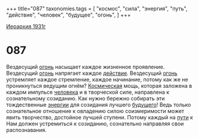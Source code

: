 +++
title="087"
taxonomies.tags = [
"космос",
"сила",
"энергия",
"путь",
"действие",
"человек",
"будущее",
"огонь",
]
+++

[Иерархия 1931г](/agni/19312)

# 087
Вездесущий [огонь](/tags/огонь) насыщает каждое жизненное проявление. Вездесущий [огонь](/tags/огонь) напрягает каждое [действие](/tags/действие). Вездесущий [огонь](/tags/огонь) устремляет каждое стремление, каждое начинание, потому как же не проникнуться ведущим огнём? [Космическая](/tags/космос) мощь, которая заложена в каждом импульсе [человека](/tags/человек) и в творческой силе, направлена к сознательному созиданию. Как нужно бережно собирать эти тождественные [энергии](/tags/энергия) для созидания лучшего [будущего](/tags/будущее)! Ведь только сознательное отношение к овладению силою соизмеримости может явить творчество, достойное лучшей ступени. Потому каждый на [пути](/tags/путь) к Нам должен устремиться к созиданию, сознательно направляя свои распознавания.   


